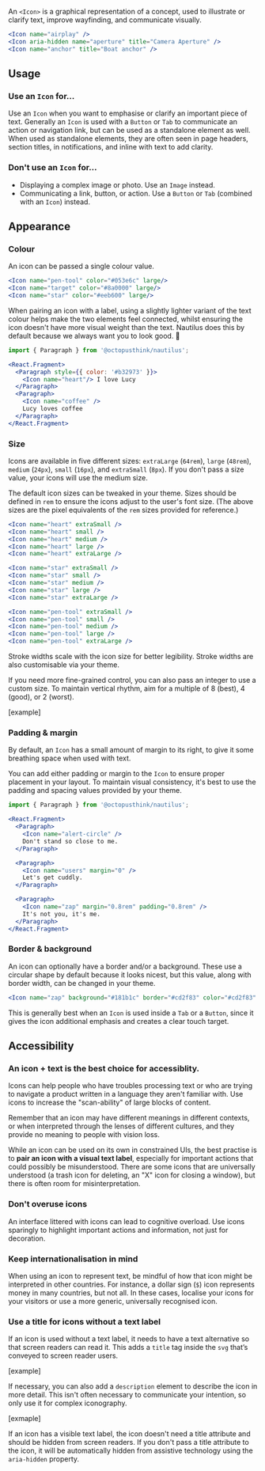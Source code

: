 An `<Icon>` is a graphical representation of a concept, used to illustrate or clarify text, improve wayfinding, and communicate visually.

```jsx
<Icon name="airplay" />
<Icon aria-hidden name="aperture" title="Camera Aperture" />
<Icon name="anchor" title="Boat anchor" />
```

## Usage

### Use an `Icon` for...

Use an `Icon` when you want to emphasise or clarify an important piece of text. Generally an `Icon` is used with a `Button` or `Tab` to communicate an action or navigation link, but can be used as a standalone element as well. When used as standalone elements, they are often seen in page headers, section titles, in notifications, and inline with text to add clarity.

### Don't use an `Icon` for...

- Displaying a complex image or photo. Use an `Image` instead.
- Communicating a link, button, or action. Use a `Button` or `Tab` (combined with an `Icon`) instead.

## Appearance

### Colour

An icon can be passed a single colour value.

```jsx
<Icon name="pen-tool" color="#053e6c" large/>
<Icon name="target" color="#8a0000" large/>
<Icon name="star" color="#eeb600" large/>
```

When pairing an icon with a label, using a slightly lighter variant of the text colour helps make the two elements feel connected, whilst ensuring the icon doesn't have more visual weight than the text. Nautilus does this by default because we always want you to look good. 🙌

```jsx
import { Paragraph } from '@octopusthink/nautilus';

<React.Fragment>
  <Paragraph style={{ color: '#b32973' }}>
    <Icon name="heart"/> I love Lucy
  </Paragraph>
  <Paragraph>
    <Icon name="coffee" />
    Lucy loves coffee
  </Paragraph>
</React.Fragment>
```

### Size

Icons are available in five different sizes: `extraLarge` (`64rem`), `large` (`48rem`), `medium` (`24px`), `small` (`16px`), and `extraSmall` (`8px`). If you don't pass a size value, your icons will use the medium size.

The default icon sizes can be tweaked in your theme. Sizes should be defined in `rem` to ensure the icons adjust to the user's font size. (The above sizes are the pixel equivalents of the `rem` sizes provided for reference.)

```jsx
<Icon name="heart" extraSmall />
<Icon name="heart" small />
<Icon name="heart" medium />
<Icon name="heart" large />
<Icon name="heart" extraLarge />

<Icon name="star" extraSmall />
<Icon name="star" small />
<Icon name="star" medium />
<Icon name="star" large />
<Icon name="star" extraLarge />

<Icon name="pen-tool" extraSmall />
<Icon name="pen-tool" small />
<Icon name="pen-tool" medium />
<Icon name="pen-tool" large />
<Icon name="pen-tool" extraLarge />
```

Stroke widths scale with the icon size for better legibility. Stroke widths are also customisable via your theme.

If you need more fine-grained control, you can also pass an integer to use a custom size. To maintain vertical rhythm, aim for a multiple of 8 (best), 4 (good), or 2 (worst).

[example]

### Padding & margin

By default, an `Icon` has a small amount of margin to its right, to give it some breathing space when used with text.

You can add either padding or margin to the `Icon` to ensure proper placement in your layout. To maintain visual consistency, it's best to use the padding and spacing values provided by your theme.


```jsx
import { Paragraph } from '@octopusthink/nautilus';

<React.Fragment>
  <Paragraph>
    <Icon name="alert-circle" />
    Don't stand so close to me.
  </Paragraph>

  <Paragraph>
    <Icon name="users" margin="0" />
    Let's get cuddly.
  </Paragraph>

  <Paragraph>
    <Icon name="zap" margin="0.8rem" padding="0.8rem" />
    It's not you, it's me.
  </Paragraph>
</React.Fragment>
```


### Border & background

An icon can optionally have a border and/or a background. These use a circular shape by default because it looks nicest, but this value, along with border width, can be changed in your theme.

```jsx
<Icon name="zap" background="#181b1c" border="#cd2f83" color="#cd2f83" large/>
```

This is generally best when an `Icon` is used inside a `Tab` or a `Button`, since it gives the icon additional emphasis and creates a clear touch target.

## Accessibility

### An icon + text is the best choice for accessiblity.

Icons can help people who have troubles processing text or who are trying to navigate a product written in a language they aren't familiar with. Use icons to increase the "scan-ability" of large blocks of content.

Remember that an icon may have different meanings in different contexts, or when interpreted through the lenses of different cultures, and they provide no meaning to people with vision loss.

While an icon can be used on its own in constrained UIs, the best practise is to **pair an icon with a visual text label**, especially for important actions that could possibly be misunderstood. There are some icons that are universally understood (a trash icon for deleting, an "X" icon for closing a window), but there is often room for misinterpretation.

### Don't overuse icons

An interface littered with icons can lead to cognitive overload. Use icons sparingly to highlight important actions and information, not just for decoration.

### Keep internationalisation in mind

When using an icon to represent text, be mindful of how that icon might be interpreted in other countries. For instance, a dollar sign (`$`) icon represents money in many countries, but not all. In these cases, localise your icons for your visitors or use a more generic, universally recognised icon.

### Use a title for icons without a text label

If an icon is used without a text label, it needs to have a text alternative so that screen readers can read it. This adds a `title` tag inside the `svg` that’s conveyed to screen reader users.

[example]

If necessary, you can also add a `description` element to describe the icon in more detail. This isn't often necessary to communicate your intention, so only use it for complex iconography.

[exmaple]

If an icon has a visible text label, the icon doesn't need a title attribute and should be hidden from screen readers. If you don't pass a title attribute to the icon, it will be automatically hidden from assistive technology using the `aria-hidden` property.
